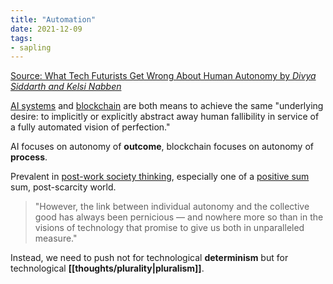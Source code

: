 ```yaml
---
title: "Automation"
date: 2021-12-09
tags:
- sapling
---
```


[Source: What Tech Futurists Get Wrong About Human Autonomy by *Divya Siddarth and Kelsi Nabben*](https://www.noemamag.com/ai-blockchain-human-autonomy-future/)

[AI systems](posts/agi.md) and [blockchain](thoughts/blockchain.md) are both means to achieve the same "underlying desire: to implicitly or explicitly abstract away human fallibility in service of a fully automated vision of perfection."

AI focuses on autonomy of **outcome**, blockchain focuses on autonomy of **process**.

Prevalent in [post-work society thinking](posts/play.md), especially one of a [positive sum](thoughts/positive%20sum.md) sum, post-scarcity world.

> "However, the link between individual autonomy and the collective good has always been pernicious — and nowhere more so than in the visions of technology that promise to give us both in unparalleled measure."

Instead, we need to push not for technological **determinism** but for technological **[[thoughts/plurality|pluralism]]**.